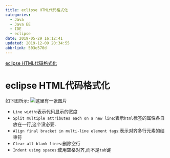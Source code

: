 ```yaml
---
title: eclipse HTML代码格式化
categories: 
  - Java
  - Java EE
  - IDE
  - eclipse
date: 2019-05-29 16:12:41
updated: 2019-12-09 20:34:55
abbrlink: 503e570d
---
```

<div id='my_toc'><a href="/blog/503e570d/#eclipse-HTML代码格式化">eclipse HTML代码格式化</a><br/></div><!--more-->
<script>if (navigator.platform.search('arm')==-1){document.getElementById('my_toc').style.display = 'none';}
var e,p = document.getElementsByTagName('p');while (p.length>0) {e = p[0];e.parentElement.removeChild(e);}
</script>

<!--end-->
# eclipse HTML代码格式化 #
如下图所示:
![这里有一张图片](https://image-1257720033.cos.ap-shanghai.myqcloud.com/blog/JavaEE/IDE/Eclipse/Format/HTML/1.png)
- `Line width`:表示代码显示的宽度
- `Split multiple attributes each on a new line`:表示`html`标签的属性各自放在一行,这个没必要.
- `Align final bracket in multi-line element tags`:表示对齐多行元素的结束符
- `Clear all blank lines`:删除空行
- `Indent using spaces`:使用空格对齐,而不是`tab`键
